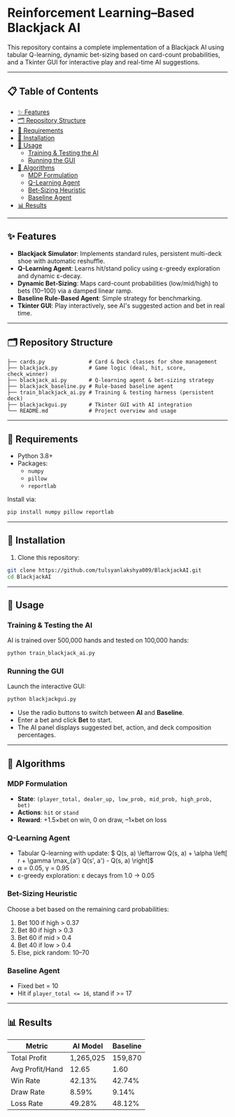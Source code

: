 # Reinforcement Learning–Based Blackjack AI

This repository contains a complete implementation of a Blackjack AI using tabular Q-learning, dynamic bet-sizing based on card-count probabilities, and a Tkinter GUI for interactive play and real-time AI suggestions.

---

## 📋 Table of Contents

- [✨ Features](#-features)
- [🗂 Repository Structure](#-repository-structure)
- [🔧 Requirements](#-requirements)
- [🚀 Installation](#-installation)
- [🏃 Usage](#-usage)
  - [Training & Testing the AI](#training--testing-the-ai)
  - [Running the GUI](#running-the-gui)
- [🧠 Algorithms](#-algorithms)
  - [MDP Formulation](#mdp-formulation)
  - [Q-Learning Agent](#q-learning-agent)
  - [Bet-Sizing Heuristic](#bet-sizing-heuristic)
  - [Baseline Agent](#baseline-agent)
- [📊 Results](#-results)

---

## ✨ Features

- **Blackjack Simulator**: Implements standard rules, persistent multi-deck shoe with automatic reshuffle.
- **Q-Learning Agent**: Learns hit/stand policy using ε-greedy exploration and dynamic ε-decay.
- **Dynamic Bet-Sizing**: Maps card-count probabilities (low/mid/high) to bets (10–100) via a damped linear ramp.
- **Baseline Rule-Based Agent**: Simple strategy for benchmarking.
- **Tkinter GUI**: Play interactively, see AI's suggested action and bet in real time.

---

## 🗂 Repository Structure

```
├── cards.py              # Card & Deck classes for shoe management
├── blackjack.py          # Game logic (deal, hit, score, check_winner)
├── blackjack_ai.py       # Q-learning agent & bet-sizing strategy
├── blackjack_baseline.py # Rule-based baseline agent
├── train_blackjack_ai.py # Training & testing harness (persistent deck)
├── blackjackgui.py       # Tkinter GUI with AI integration
└── README.md             # Project overview and usage
```

---

## 🔧 Requirements

- Python 3.8+
- Packages:
  - `numpy`
  - `pillow`
  - `reportlab`

Install via:
```bash
pip install numpy pillow reportlab
```

---

## 🚀 Installation

1. Clone this repository:
```bash
git clone https://github.com/tulsyanlakshya009/BlackjackAI.git
cd BlackjackAI
```

---

## 🏃 Usage

### Training & Testing the AI

AI is trained over 500,000 hands and tested on 100,000 hands:
```bash
python train_blackjack_ai.py
```

### Running the GUI

Launch the interactive GUI:
```bash
python blackjackgui.py
```
- Use the radio buttons to switch between **AI** and **Baseline**.
- Enter a bet and click **Bet** to start.
- The AI panel displays suggested bet, action, and deck composition percentages.

---

## 🧠 Algorithms

### MDP Formulation

- **State**: `(player_total, dealer_up, low_prob, mid_prob, high_prob, bet)`
- **Actions**: `hit` or `stand`
- **Reward**: +1.5×bet on win, 0 on draw, –1×bet on loss

### Q-Learning Agent

- Tabular Q-learning with update:
$ Q(s, a) \leftarrow Q(s, a) + \alpha \left[ r + \gamma \max_{a'} Q(s', a') - Q(s, a) \right]$
- α = 0.05, γ = 0.95
- ε-greedy exploration: ε decays from 1.0 -> 0.05

### Bet-Sizing Heuristic

Choose a bet based on the remaining card probabilities:

1. Bet 100 if high > 0.37
2. Bet 80 if high > 0.3
3. Bet 60 if mid > 0.4
4. Bet 40 if low > 0.4
5. Else, pick random: 10–70


### Baseline Agent

- Fixed bet = 10
- Hit if `player_total <= 16`, stand if >= 17

---

## 📊 Results

| Metric           | AI Model     | Baseline    |
|------------------|--------------|-------------|
| Total Profit     | 1,265,025    | 159,870     |
| Avg Profit/Hand  | 12.65        | 1.60        |
| Win Rate         | 42.13%       | 42.74%      |
| Draw Rate        | 8.59%        | 9.14%       |
| Loss Rate        | 49.28%       | 48.12%      |



